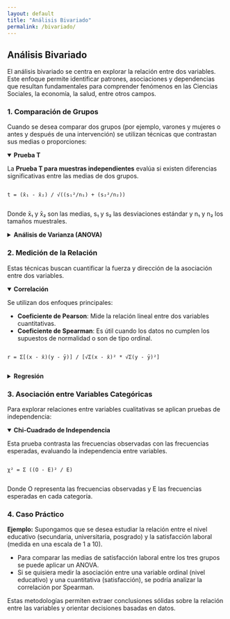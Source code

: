 ```yaml
---
layout: default
title: "Análisis Bivariado"
permalink: /bivariado/
---
```


<section class="contenido">
  <h2>Análisis Bivariado</h2>
  <p>
    El análisis bivariado se centra en explorar la relación entre dos variables. Este enfoque permite identificar patrones, asociaciones y dependencias que resultan fundamentales para comprender fenómenos en las Ciencias Sociales, la economía, la salud, entre otros campos.
  </p>
  
  <h3>1. Comparación de Grupos</h3>
  <p>
    Cuando se desea comparar dos grupos (por ejemplo, varones y mujeres o antes y después de una intervención) se utilizan técnicas que contrastan sus medias o proporciones:
  </p>
  
  <details open>
    <summary><strong>Prueba T</strong></summary>
    <p>
      La <strong>Prueba T para muestras independientes</strong> evalúa si existen diferencias significativas entre las medias de dos grupos.
    </p>
    <pre><code>
t = (x̄₁ - x̄₂) / √((s₁²/n₁) + (s₂²/n₂))
    </code></pre>
    <p>
      Donde x̄₁ y x̄₂ son las medias, s₁ y s₂ las desviaciones estándar y n₁ y n₂ los tamaños muestrales.
    </p>
  </details>
  
  <details>
    <summary><strong>Análisis de Varianza (ANOVA)</strong></summary>
    <p>
      Cuando se comparan tres o más grupos, el ANOVA permite determinar si existen diferencias significativas entre las medias.
    </p>
  </details>
  
  <h3>2. Medición de la Relación</h3>
  <p>
    Estas técnicas buscan cuantificar la fuerza y dirección de la asociación entre dos variables.
  </p>
  
  <details open>
    <summary><strong>Correlación</strong></summary>
    <p>
      Se utilizan dos enfoques principales:
    </p>
    <ul>
      <li><strong>Coeficiente de Pearson</strong>: Mide la relación lineal entre dos variables cuantitativas.</li>
      <li><strong>Coeficiente de Spearman</strong>: Es útil cuando los datos no cumplen los supuestos de normalidad o son de tipo ordinal.</li>
    </ul>
    <pre><code>
r = Σ[(x - x̄)(y - ȳ)] / [√Σ(x - x̄)² * √Σ(y - ȳ)²]
    </code></pre>
  </details>
  
  <details>
    <summary><strong>Regresión</strong></summary>
    <p>
      La <strong>regresión lineal simple</strong> permite modelar la relación entre una variable dependiente y una independiente:
    </p>
    <pre><code>
y = β₀ + β₁x + ε
    </code></pre>
    <p>
      Asimismo, la <strong>regresión logística</strong> se utiliza cuando la variable dependiente es dicotómica (por ejemplo, sí/no).
    </p>
  </details>
  
  <h3>3. Asociación entre Variables Categóricas</h3>
  <p>
    Para explorar relaciones entre variables cualitativas se aplican pruebas de independencia:
  </p>
  
  <details open>
    <summary><strong>Chi-Cuadrado de Independencia</strong></summary>
    <p>
      Esta prueba contrasta las frecuencias observadas con las frecuencias esperadas, evaluando la independencia entre variables.
    </p>
    <pre><code>
χ² = Σ ((O - E)² / E)
    </code></pre>
    <p>
      Donde O representa las frecuencias observadas y E las frecuencias esperadas en cada categoría.
    </p>
  </details>
  
  <h3>4. Caso Práctico</h3>
  <p>
    <strong>Ejemplo:</strong> Supongamos que se desea estudiar la relación entre el nivel educativo (secundaria, universitaria, posgrado) y la satisfacción laboral (medida en una escala de 1 a 10). 
  </p>
  <ul>
    <li>Para comparar las medias de satisfacción laboral entre los tres grupos se puede aplicar un ANOVA.</li>
    <li>Si se quisiera medir la asociación entre una variable ordinal (nivel educativo) y una cuantitativa (satisfacción), se podría analizar la correlación por Spearman.</li>
  </ul>
  
  <p>
    Estas metodologías permiten extraer conclusiones sólidas sobre la relación entre las variables y orientar decisiones basadas en datos.
  </p>
  
</section>
